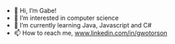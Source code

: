 - 👋 Hi, I’m Gabe!
- 👀 I’m interested in computer science 
- 🌱 I’m currently learning Java, Javascript and C#
- 📫 How to reach me, www.linkedin.com/in/gwotorson
